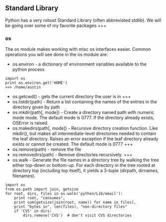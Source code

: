 ## Standard Library
Python has a very robust Standard Library (often abbreviated stdlib). We will be going over some of my favorite packages
+++
### os
The os module makes working with misc os interfaces easier. Common operations you will see done in the os module are:
- os.environ - a dictionary of environment variables available to the python process
```
import os
print os.environ.get('HOME')
>>> /home/austin
```
- os.getcwd() - gets the current directory the user is in
+++
- os.listdir(path) - Return a list containing the names of the entries in the directory given by path
- os.mkdir(path[, mode]) - Create a directory named path with numeric mode mode. The default mode is 0777. If the directory already exists, OSError is raised.
- os.makedirs(path[, mode]) - Recursive directory creation function. Like mkdir(), but makes all intermediate-level directories needed to contain the leaf directory. Raises an error exception if the leaf directory already exists or cannot be created. The default mode is 0777
+++
- os.remove(path) - remove the file
- os.removedirs(path) - Remove directories recursively.
+++
- os.walk - Generate the file names in a directory tree by walking the tree either top-down or bottom-up. For each directory in the tree rooted at directory top (including top itself), it yields a 3-tuple (dirpath, dirnames, filenames).
```
import os
from os.path import join, getsize
for root, dirs, files in os.walk('python/Lib/email'):
    print root, "consumes",
    print sum(getsize(join(root, name)) for name in files),
    print "bytes in", len(files), "non-directory files"
    if 'CVS' in dirs:
        dirs.remove('CVS')  # don't visit CVS directories
```
